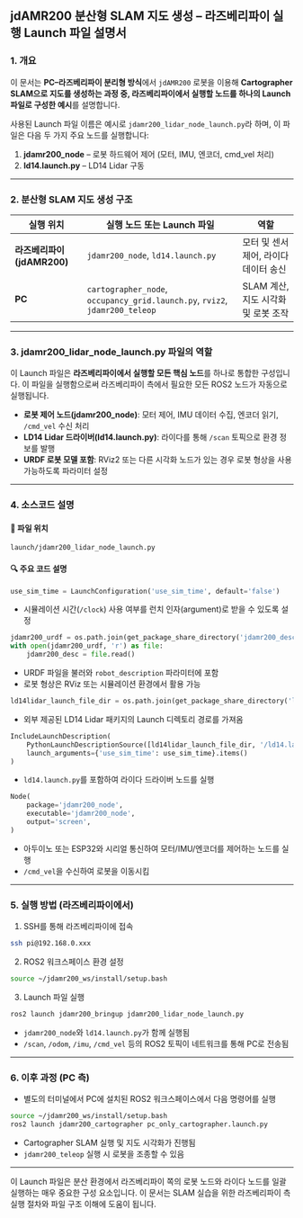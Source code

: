 
## jdAMR200 분산형 SLAM 지도 생성 – 라즈베리파이 실행 Launch 파일 설명서

### 1. 개요

이 문서는 **PC–라즈베리파이 분리형 방식**에서 `jdAMR200` 로봇을 이용해 **Cartographer SLAM으로 지도를 생성하는 과정 중, 라즈베리파이에서 실행할 노드를 하나의 Launch 파일로 구성한 예시**를 설명합니다.

사용된 Launch 파일 이름은 예시로 `jdamr200_lidar_node_launch.py`라 하며, 이 파일은 다음 두 가지 주요 노드를 실행합니다:

1. **jdamr200\_node** – 로봇 하드웨어 제어 (모터, IMU, 엔코더, cmd\_vel 처리)
2. **ld14.launch.py** – LD14 Lidar 구동

---

### 2. 분산형 SLAM 지도 생성 구조

| 실행 위치                 | 실행 노드 또는 Launch 파일                                                      | 역할                      |
| --------------------- | ----------------------------------------------------------------------- | ----------------------- |
| **라즈베리파이 (jdAMR200)** | `jdamr200_node`, `ld14.launch.py`                                       | 모터 및 센서 제어, 라이다 데이터 송신  |
| **PC**                | `cartographer_node`, `occupancy_grid.launch.py`, `rviz2`, `jdamr200_teleop` | SLAM 계산, 지도 시각화 및 로봇 조작 |

---

### 3. jdamr200\_lidar\_node\_launch.py 파일의 역할

이 Launch 파일은 **라즈베리파이에서 실행할 모든 핵심 노드**를 하나로 통합한 구성입니다. 이 파일을 실행함으로써 라즈베리파이 측에서 필요한 모든 ROS2 노드가 자동으로 실행됩니다.

* **로봇 제어 노드(jdamr200\_node)**:
  모터 제어, IMU 데이터 수집, 엔코더 읽기, `/cmd_vel` 수신 처리
* **LD14 Lidar 드라이버(ld14.launch.py)**:
  라이다를 통해 `/scan` 토픽으로 환경 정보를 발행
* **URDF 로봇 모델 포함**:
  RViz2 또는 다른 시각화 노드가 있는 경우 로봇 형상을 사용 가능하도록 파라미터 설정

---

### 4. 소스코드 설명

#### 📁 파일 위치

`launch/jdamr200_lidar_node_launch.py`

#### 🔍 주요 코드 설명

```python
use_sim_time = LaunchConfiguration('use_sim_time', default='false')
```

* 시뮬레이션 시간(`/clock`) 사용 여부를 런치 인자(argument)로 받을 수 있도록 설정

```python
jdamr200_urdf = os.path.join(get_package_share_directory('jdamr200_description'), 'urdf', 'jdamr200.urdf')
with open(jdamr200_urdf, 'r') as file:
    jdamr200_desc = file.read()
```

* URDF 파일을 불러와 `robot_description` 파라미터에 포함
* 로봇 형상은 RViz 또는 시뮬레이션 환경에서 활용 가능

```python
ld14lidar_launch_file_dir = os.path.join(get_package_share_directory('ldlidar_sl_ros2'), 'launch')
```

* 외부 제공된 LD14 Lidar 패키지의 Launch 디렉토리 경로를 가져옴

```python
IncludeLaunchDescription(
    PythonLaunchDescriptionSource([ld14lidar_launch_file_dir, '/ld14.launch.py']),
    launch_arguments={'use_sim_time': use_sim_time}.items()
)
```

* `ld14.launch.py`를 포함하여 라이다 드라이버 노드를 실행

```python
Node(
    package='jdamr200_node',
    executable='jdamr200_node',
    output='screen',
)
```

* 아두이노 또는 ESP32와 시리얼 통신하여 모터/IMU/엔코더를 제어하는 노드를 실행
* `/cmd_vel`을 수신하여 로봇을 이동시킴

---

### 5. 실행 방법 (라즈베리파이에서)

1. SSH를 통해 라즈베리파이에 접속

```bash
ssh pi@192.168.0.xxx
```

2. ROS2 워크스페이스 환경 설정

```bash
source ~/jdamr200_ws/install/setup.bash
```

3. Launch 파일 실행

```bash
ros2 launch jdamr200_bringup jdamr200_lidar_node_launch.py
```

* `jdamr200_node`와 `ld14.launch.py`가 함께 실행됨
* `/scan`, `/odom`, `/imu`, `/cmd_vel` 등의 ROS2 토픽이 네트워크를 통해 PC로 전송됨

---

### 6. 이후 과정 (PC 측)

* 별도의 터미널에서 PC에 설치된 ROS2 워크스페이스에서 다음 명령어를 실행

```bash
source ~/jdamr200_ws/install/setup.bash
ros2 launch jdamr200_cartographer pc_only_cartographer.launch.py
```

* Cartographer SLAM 실행 및 지도 시각화가 진행됨
* `jdamr200_teleop` 실행 시 로봇을 조종할 수 있음

---

이 Launch 파일은 분산 환경에서 라즈베리파이 쪽의 로봇 노드와 라이다 노드를 일괄 실행하는 매우 중요한 구성 요소입니다.
이 문서는 SLAM 실습을 위한 라즈베리파이 측 실행 절차와 파일 구조 이해에 도움이 됩니다.

